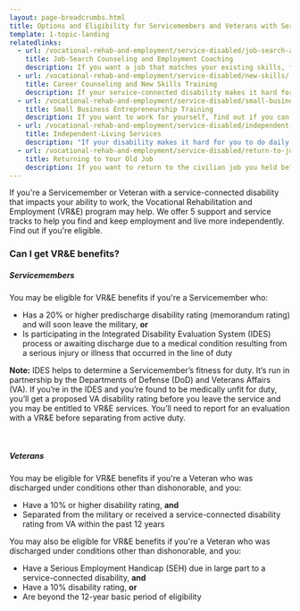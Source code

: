```yaml
---
layout: page-breadcrumbs.html
title: Options and Eligibility for Servicemembers and Veterans with Service-Connected Disabilities
template: 1-topic-landing
relatedlinks:
  - url: /vocational-rehab-and-employment/service-disabled/job-search-and-counseling/
    title: Job-Search Counseling and Employment Coaching
    description: If you want a job that matches your existing skills, find out if you can get help looking for a job and settling into your new workplace.
  - url: /vocational-rehab-and-employment/service-disabled/new-skills/
    title: Career Counseling and New Skills Training
    description: If your service-connected disability makes it hard for you to work in your current field, find out if you can get counseling and training to help you move into a field that better suits your abilities.
  - url: /vocational-rehab-and-employment/service-disabled/small-business-training/
    title: Small Business Entrepreneurship Training
    description: If you want to work for yourself, find out if you can get help starting your own business.
  - url: /vocational-rehab-and-employment/service-disabled/independent-living/
    title: Independent-Living Services
    description: "If your disability makes it hard for you to do daily activities (like bathing, dressing, or getting around), find out if you can get help to live more independently while you look for work."
  - url: /vocational-rehab-and-employment/service-disabled/return-to-job/
    title: Returning to Your Old Job
    description: If you want to return to the civilian job you held before activating, you have the right to do so. Find out if you can get help with this process.
---
```


<div class="va-introtext">

If you're a Servicemember or Veteran with a service-connected disability that impacts your ability to work, the Vocational Rehabilitation and Employment (VR&amp;E) program may help. We offer 5 support and service tracks to help you find and keep employment and live more independently. Find out if you're eligible.

</div>

<div class="feature" markdown="1">

### Can I get VR&amp;E benefits?

##### Servicemembers

You may be eligible for VR&amp;E benefits if you're a Servicemember who:

- Has a 20% or higher predischarge disability rating (memorandum rating) and will soon leave the military, **or**
- Is participating in the Integrated Disability Evaluation System (IDES) process or awaiting discharge due to a medical condition resulting from a serious injury or illness that occurred in the line of duty

**Note:** IDES helps to determine a Servicemember’s fitness for duty. It’s run in partnership by the Departments of Defense (DoD) and Veterans Affairs (VA). If you’re in the IDES and you’re found to be medically unfit for duty, you’ll get a proposed VA disability rating before you leave the service and you may be entitled to VR&E services. You’ll need to report for an evaluation with a VR&E before separating from active duty.

<br>

##### Veterans

You may be eligible for VR&amp;E benefits if you're a Veteran who was discharged under conditions other than dishonorable, and you:
- Have a 10% or higher disability rating, **and**
- Separated from the military or received a service-connected disability rating from VA within the past 12 years

You may also be eligible for VR&amp;E benefits if you're a Veteran who was discharged under conditions other than dishonorable, and you:
- Have a Serious Employment Handicap (SEH) due in large part to a service-connected disability, **and**
- Have a 10% disability rating, **or**
- Are beyond the 12-year basic period of eligibility

</div>
